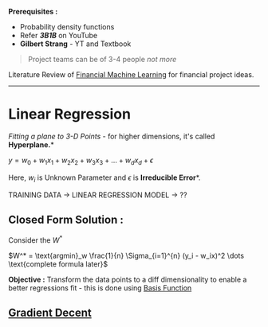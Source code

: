 
**Prerequisites :**
- Probability density functions
- Refer ***3B1B*** on YouTube
- **Gilbert Strang** - YT and Textbook

> Project teams can be of 3-4 people *not more*

Literature Review of [Financial Machine Learning](https://papers.ssrn.com/sol3/papers.cfm?abstract_id=4501707) for financial project ideas.

---
# Linear Regression 

*Fitting a plane to 3-D Points* - for higher dimensions, it's called **Hyperplane.***

$y = w_0 + w_1x_1+ w_2x_2+ w_3x_3+ ... + w_dx_d + \epsilon$

Here,
	$w_i$ is Unknown Parameter and  $\epsilon$  is **Irreducible Error***.


TRAINING DATA $\rightarrow$ LINEAR REGRESSION MODEL $\rightarrow$  ??



## Closed Form Solution :

Consider the $W^*$

$W^* = \text{argmin}_w \frac{1}{n} \Sigma_{i=1}^{n} (y_i - w_ix)^2 \dots  \text{complete formula later}$

**Objective :** Transform the data points to a diff dimensionality to enable a better regressions fit - this is done using [Basis Function](obsidian://open?vault=Academics&file=IITB_Notes%2FAutumn_2024%2Fcs725_Foundations_of_Machine_Learning%2FBasis%20Function)


## [Gradient Decent](obsidian://open?vault=Academics&file=IITB_Notes%2FAutumn_2024%2Fcs725_Foundations_of_Machine_Learning%2FGradient%20Decent%20for%20Linear%20Regression)

